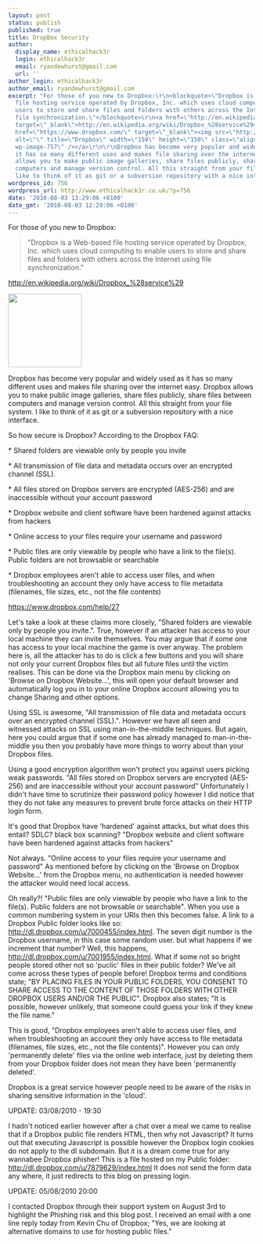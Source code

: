 ```yaml
---
layout: post
status: publish
published: true
title: DropBox Security
author:
  display_name: ethicalhack3r
  login: ethicalhack3r
  email: ryandewhurst@gmail.com
  url: ''
author_login: ethicalhack3r
author_email: ryandewhurst@gmail.com
excerpt: "For those of you new to Dropbox:\r\n<blockquote>\"Dropbox is a Web-based
  file hosting service operated by Dropbox, Inc. which uses cloud computing to enable
  users to store and share files and folders with others across the Internet using
  file synchronization.\"</blockquote>\r\n<a href=\"http://en.wikipedia.org/wiki/Dropbox_%28service%29\"
  target=\"_blank\">http://en.wikipedia.org/wiki/Dropbox_%28service%29</a>\r\n\r\n<a
  href=\"https://www.dropbox.com/\" target=\"_blank\"><img src=\"http://www.ethicalhack3r.co.uk/wp-content/uploads/2010/08/Dropbox-150x150.jpg\"
  alt=\"\" title=\"Dropbox\" width=\"150\" height=\"150\" class=\"alignright size-thumbnail
  wp-image-757\" /></a>\r\n\r\nDropbox has become very popular and widely used as
  it has so many different uses and makes file sharing over the internet easy. Dropbox
  allows you to make public image galleries, share files publicly, share files between
  computers and manage version control. All this straight from your file system. I
  like to think of it as git or a subversion repository with a nice interface. \r\n\r\n"
wordpress_id: 756
wordpress_url: http://www.ethicalhack3r.co.uk/?p=756
date: '2010-08-03 13:29:06 +0100'
date_gmt: '2010-08-03 12:29:06 +0100'
---
```

<p>For those of you new to Dropbox:</p>
<blockquote><p>"Dropbox is a Web-based file hosting service operated by Dropbox, Inc. which uses cloud computing to enable users to store and share files and folders with others across the Internet using file synchronization."</p></blockquote>
<p><a href="http://en.wikipedia.org/wiki/Dropbox_%28service%29" target="_blank">http://en.wikipedia.org/wiki/Dropbox_%28service%29</a></p>
<p><a href="https://www.dropbox.com/" target="_blank"><img src="http://www.ethicalhack3r.co.uk/wp-content/uploads/2010/08/Dropbox-150x150.jpg" alt="" title="Dropbox" width="150" height="150" class="alignright size-thumbnail wp-image-757" /></a></p>
<p>Dropbox has become very popular and widely used as it has so many different uses and makes file sharing over the internet easy. Dropbox allows you to make public image galleries, share files publicly, share files between computers and manage version control. All this straight from your file system. I like to think of it as git or a subversion repository with a nice interface. </p>
<p><a id="more"></a><a id="more-756"></a></p>
<p>So how secure is Dropbox? According to the Dropbox FAQ:</p>
<p>    *  Shared folders are viewable only by people you invite</p>
<p>    * All transmission of file data and metadata occurs over an encrypted channel (SSL).</p>
<p>    * All files stored on Dropbox servers are encrypted (AES-256) and are inaccessible without your account password</p>
<p>    * Dropbox website and client software have been hardened against attacks from hackers</p>
<p>    * Online access to your files require your username and password</p>
<p>    * Public files are only viewable by people who have a link to the file(s). Public folders are not browsable or searchable</p>
<p>    * Dropbox employees aren't able to access user files, and when troubleshooting an account they only have access to file metadata (filenames, file sizes, etc., not the file contents)</p>
<p><a href="https://www.dropbox.com/help/27" target="_blank">https://www.dropbox.com/help/27</a></p>
<p>Let's take a look at these claims more closely, "Shared folders are viewable only by people you invite.". True, however if an attacker has access to your local machine they can invite themselves. You may argue that if some one has access to your local machine the game is over anyway. The problem here is, all the attacker has to do is click a few buttons and you will share not only your current Dropbox files but all future files until the victim realises. This can be done via the Dropbox main menu by clicking on 'Browse on Dropbox Website...', this will open your default browser and automatically log you in to your online Dropbox account allowing you to change Sharing and other options.</p>
<p>Using SSL is awesome, "All transmission of file data and metadata occurs over an encrypted channel (SSL).". However we have all seen and witnessed attacks on SSL using man-in-the-middle techniques. But again, here you could argue that if some one has already managed to man-in-the-middle you then you probably have more things to worry about than your Dropbox files.</p>
<p>Using a good encryption algorithm won't protect you against users picking weak passwords. "All files stored on Dropbox servers are encrypted (AES-256) and are inaccessible without your account password" Unfortunately I didn't have time to scrutinize their password policy however I did notice that they do not take any measures to prevent brute force attacks on their HTTP login form. </p>
<p>It's good that Dropbox have 'hardened' against attacks, but what does this entail? SDLC? black box scanning? "Dropbox website and client software have been hardened against attacks from hackers"</p>
<p>Not always. "Online access to your files require your username and password" As mentioned before by clicking on the 'Browse on Dropbox Website...' from the Dropbox menu, no authentication is needed however the attacker would need local access.</p>
<p>Oh really?! "Public files are only viewable by people who have a link to the file(s). Public folders are not browsable or searchable". When you use a common numbering system in your URIs then this becomes false. A link to a Dropbox Public folder looks like so: <a href="http://dl.dropbox.com/u/7000455/index.html" target="_BLANK">http://dl.dropbox.com/u/7000455/index.html</a>. The seven digit number is the Dropbox username, in this case some random user. but what happens if we increment that number? Well, this happens, <a href="http://dl.dropbox.com/u/7001955/index.html" target="_BLANK">http://dl.dropbox.com/u/7001955/index.html</a>. What if some not so bright people stored other not so 'puclic' files in their public folder? We've all come across these types of people before! Dropbox terms and conditions state; "BY PLACING FILES IN YOUR PUBLIC FOLDERS, YOU CONSENT TO SHARE ACCESS TO THE CONTENT OF THOSE FOLDERS WITH OTHER DROPBOX USERS AND/OR THE PUBLIC". Dropbox also states; "It is possible, however unlikely, that someone could guess your link if they knew the file name."</p>
<p>This is good, "Dropbox employees aren't able to access user files, and when troubleshooting an account they only have access to file metadata (filenames, file sizes, etc., not the file contents)". However you can only 'permanently delete' files via the online web interface, just by deleting them from your Dropbox folder does not mean they have been 'permanently deleted'.</p>
<p>Dropbox is a great service however people need to be aware of the risks in sharing sensitive information in the 'cloud'. </p>
<p>UPDATE: 03/08/2010 - 19:30</p>
<p>I hadn't noticed earlier however after a chat over a meal we came to realise that if a Dropbox public file renders HTML, then why not Javascript? It turns out that executing Javascript is possible however the Dropbox login cookies do not apply to the dl subdomain. But it is a dream come true for any wannabee Dropbox phisher! This is a file hosted on my Public folder: <a href="http://dl.dropbox.com/u/7879629/index.html">http://dl.dropbox.com/u/7879629/index.html</a> It does not send the form data any where, it just redirects to this blog on pressing login.</p>
<p>UPDATE: 05/08/2010 20:00</p>
<p>I contacted Dropbox through their support system on August 3rd to highlight the Phishing risk and this blog post. I received an email with a one line reply today from Kevin Chu of Dropbox; "Yes, we are looking at alternative domains to use for hosting public files."</p>
